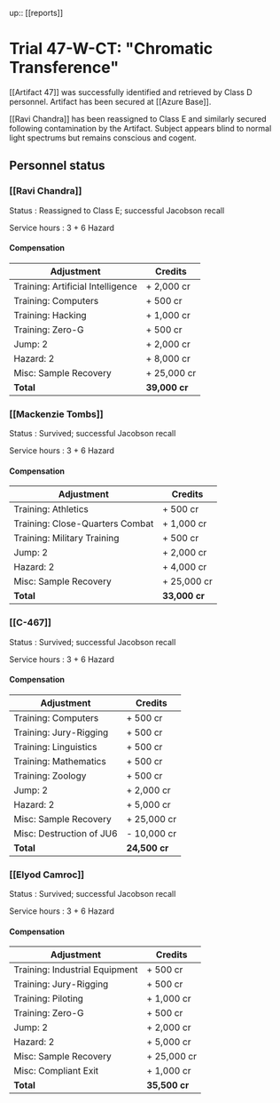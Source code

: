---
---
up:: [[reports]]

# Trial 47-W-CT: "Chromatic Transference"

[[Artifact 47]] was successfully identified and retrieved by Class D personnel. Artifact has been secured at [[Azure Base]].

[[Ravi Chandra]] has been reassigned to Class E and similarly secured following contamination by the Artifact. Subject appears blind to normal light spectrums but remains conscious and cogent.

## Personnel status

### [[Ravi Chandra]]

Status
: Reassigned to Class E; successful Jacobson recall

Service hours
: 3 + 6 Hazard

#### Compensation

| Adjustment                        | Credits       |
| --------------------------------- | ------------- |
| Training: Artificial Intelligence | + 2,000 cr    |
| Training: Computers               | + 500 cr      |
| Training: Hacking                 | + 1,000 cr    |
| Training: Zero-G                  | + 500 cr      |
| Jump: 2                           | + 2,000 cr    |
| Hazard: 2                         | + 8,000 cr    |
| Misc: Sample Recovery             | + 25,000 cr   | 
| **Total**                         | **39,000 cr** |

### [[Mackenzie Tombs]]

Status
: Survived; successful Jacobson recall

Service hours
: 3 + 6 Hazard

#### Compensation

| Adjustment                      | Credits      |
| ------------------------------- | ------------ |
| Training: Athletics             | + 500 cr     |
| Training: Close-Quarters Combat | + 1,000 cr   |
| Training: Military Training     | + 500 cr     |
| Jump: 2                       | + 2,000 cr       |
| Hazard: 2                     | + 4,000 cr       |
| Misc: Sample Recovery           | + 25,000 cr             |
| **Total**                       | **33,000 cr** |

### [[C-467]]

Status
: Survived; successful Jacobson recall

Service hours
: 3 + 6 Hazard

#### Compensation

| Adjustment                    | Credits      |
| ----------------------------- | ------------ |
| Training: Computers           | + 500 cr     |
| Training: Jury-Rigging        | + 500 cr     |
| Training: Linguistics         | + 500 cr     |
| Training: Mathematics         | + 500 cr     |
| Training: Zoology             | + 500 cr     |
| Jump: 2                       | + 2,000 cr   |
| Hazard: 2                     | + 5,000 cr   |
| Misc: Sample Recovery          | + 25,000 cr  |
| Misc: Destruction of JU6 | - 10,000 cr  | 
| **Total**                     | **24,500 cr** |

### [[Elyod Camroc]]

Status
: Survived; successful Jacobson recall

Service hours
: 3 + 6 Hazard

#### Compensation

| Adjustment                     | Credits    |
| ------------------------------ | ---------- |
| Training: Industrial Equipment | + 500 cr   |
| Training: Jury-Rigging         | + 500 cr   |
| Training: Piloting             | + 1,000 cr |
| Training: Zero-G               | + 500 cr   |
| Jump: 2                        | + 2,000 cr |
| Hazard: 2                      | + 5,000 cr |
| Misc: Sample Recovery          | + 25,000 cr           |
| Misc: Compliant Exit           | + 1,000 cr |
| **Total**                      | **35,500 cr** |


